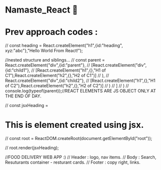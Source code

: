 # Namaste_React 🙂

# Prev approach codes : 

// const heading = React.createElement("h1",{id:"heading", xyz:"abc"},"Hello World From React!");

//nested structure and siblings...
// const parent = React.createElement("div",{id:"parent"},
// [React.createElement("div",{id:"child1"},
// [React.createElement("h1",{},"H1 of C1"),React.createElement("h2",{},"H2 of C1")]
// ),
// React.createElement("div",{id:"child2"},
// [React.createElement("h1",{},"H1 of C2"),React.createElement("h2",{},"H2 of C2")]
// )
// ]
// )
// console.log(typeof(parent));//REACT ELEMENTS ARE JS OBJECT ONLY AT THE END OF DAY.

// const jsxHeading = <h1>This is element created using jsx.</h1>
// const root = ReactDOM.createRoot(document.getElementById("root"));

// root.render(jsxHeading);

//FOOD DELIVERY WEB APP :)
// Header : logo, nav items.
// Body : Search, Resuturants container - resturant cards.
// Footer : copy right, links.